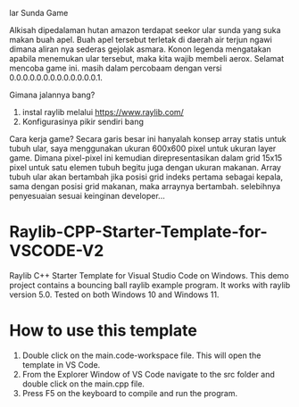 lar Sunda Game

Alkisah dipedalaman hutan amazon terdapat seekor ular sunda yang suka makan buah apel. Buah apel tersebut terletak di daerah air terjun ngawi dimana aliran nya sederas gejolak asmara. Konon legenda mengatakan apabila menemukan ular tersebut, maka kita wajib membeli aerox. 
Selamat mencoba game ini. masih dalam percobaam dengan versi 0.0.0.0.0.0.0.0.0.0.0.0.0.1.

Gimana jalannya bang?
1. instal raylib melalui https://www.raylib.com/
2. Konfigurasinya pikir sendiri bang

Cara kerja game?
Secara garis besar ini hanyalah konsep array statis untuk tubuh ular, saya menggunakan ukuran 600x600 pixel untuk ukuran layer game. Dimana pixel-pixel ini kemudian direpresentasikan dalam grid 15x15 pixel untuk satu elemen tubuh begitu juga dengan ukuran makanan. Array tubuh ular akan bertambah jika posisi grid indeks pertama sebagai kepala, sama dengan posisi grid makanan, maka arraynya bertambah. selebihnya penyesuaian sesuai keinginan developer...


# Raylib-CPP-Starter-Template-for-VSCODE-V2
Raylib C++ Starter Template for Visual Studio Code on Windows.
This demo project contains a bouncing ball raylib example program.
It works with raylib version 5.0. Tested on both Windows 10 and Windows 11.

# How to use this template
1. Double click on the main.code-workspace file. This will open the template in VS Code.
2. From the Explorer Window of VS Code navigate to the src folder and double click on the main.cpp file.
3. Press F5 on the keyboard to compile and run the program.

